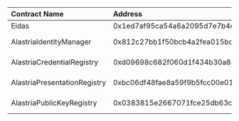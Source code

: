 | Contract Name | Address | ABI |
| :------------ | :-------| :--- |
| Eidas | 0x1ed7af95ca54a6a2095d7e7b4df15261bb9508d4 |https://github.com/alastria/alastria-identity/blob/develop/contracts/abi/__contracts_libs_Eidas_sol_Eidas.abi |
| AlastriaIdentityManager | 0x812c27bb1f50bcb4a2fea015bd89c3691cd759a5 | https://github.com/alastria/alastria-identity/blob/develop/contracts/abi/__contracts_identityManager_AlastriaIdentityManager_sol_AlastriaIdentityManager.abi |
| AlastriaCredentialRegistry | 0xd09698c682f060d1f434b30a8438245371d124e2 |https://github.com/alastria/alastria-identity/blob/develop/contracts/abi/__contracts_registry_AlastriaCredentialRegistry_sol_AlastriaCredentialRegistry.abi |
| AlastriaPresentationRegistry | 0xbc06df48fae8a59f9b5fcc00e01d753fd4e91f69 | https://github.com/alastria/alastria-identity/blob/develop/contracts/abi/__contracts_registry_AlastriaPresentationRegistry_sol_AlastriaPresentationRegistry.abi |
| AlastriaPublicKeyRegistry | 0x0383815e2667071fce25db63c11962f95b2e893f | https://github.com/alastria/alastria-identity/blob/develop/contracts/abi/__contracts_registry_AlastriaPublicKeyRegistry_sol_AlastriaPublicKeyRegistry.abi |
